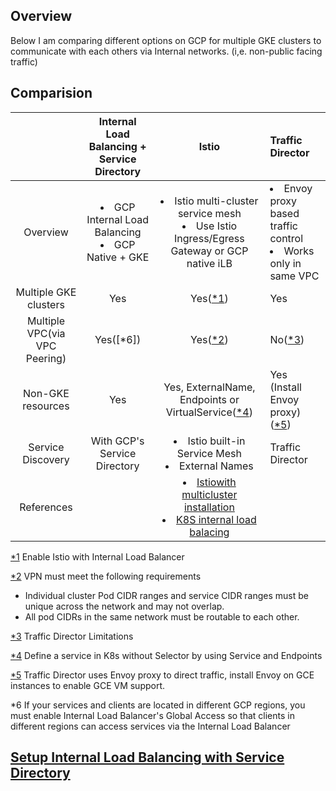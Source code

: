 ## Overview

Below I am comparing different options on GCP for multiple GKE clusters to communicate with each others via Internal networks. (i,e. non-public facing traffic)

## Comparision

||Internal Load Balancing + Service Directory|Istio|Traffic Director|
|:--:|:--:|:--:|:--|
|Overview|<li> GCP Internal Load Balancing</li><li>GCP Native + GKE</li>|<li>Istio multi-cluster service mesh</li><li>Use Istio Ingress/Egress Gateway or GCP native iLB</li>|<li>Envoy proxy based traffic control</li><li>Works only in same VPC </li>|
|Multiple GKE clusters|Yes|Yes([*1](https://github.com/GoogleCloudPlatform/istio-samples/blob/master/internal-load-balancer/manifests/install.yaml#L103))|Yes|
|Multiple VPC(via VPC Peering)|Yes([*6])|Yes([*2](https://istio.io/docs/setup/install/multicluster/shared/#prerequisites))|No([*3](https://cloud.google.com/traffic-director/docs/traffic-director-concepts#limitations))|
|Non-GKE resources|Yes|Yes, ExternalName, Endpoints or VirtualService([*4]((https://kubernetes.io/docs/concepts/services-networking/service/#defining-a-service)))|Yes (Install Envoy proxy)([*5]((https://cloud.google.com/traffic-director/docs/set-up-gce-vms))) |
|Service Discovery|With GCP's Service Directory|<li>Istio built-in Service Mesh</li><li>External Names</li>|Traffic Director|
|References||<li>[Istiowith multicluster installation](https://istio.io/docs/setup/install/multicluster/shared/)</li><li>[K8S internal load balacing](https://kubernetes.io/docs/concepts/services-networking/service/#internal-load-balancer)</li>||


[*1](https://github.com/GoogleCloudPlatform/istio-samples/blob/master/internal-load-balancer/manifests/install.yaml#L103) Enable Istio with Internal Load Balancer

[*2](https://istio.io/docs/setup/install/multicluster/shared/#prerequisites) VPN must meet the following requirements
- Individual cluster Pod CIDR ranges and service CIDR ranges must be unique across the network and may not overlap.
- All pod CIDRs in the same network must be routable to each other.

[*3](https://cloud.google.com/traffic-director/docs/traffic-director-concepts#limitations) Traffic Director Limitations

[*4](https://kubernetes.io/docs/concepts/services-networking/service/#defining-a-service) Define a service in K8s without Selector by using Service and Endpoints

[*5](https://cloud.google.com/traffic-director/docs/set-up-gce-vms) Traffic Director uses Envoy proxy to direct traffic, install Envoy on GCE instances to enable GCE VM support.

*6 If your services and clients are located in different GCP regions, you must enable Internal Load Balancer's Global Access so that clients in different regions can access services via the Internal Load Balancer

## [Setup Internal Load Balancing with Service Directory](./iLB.md)